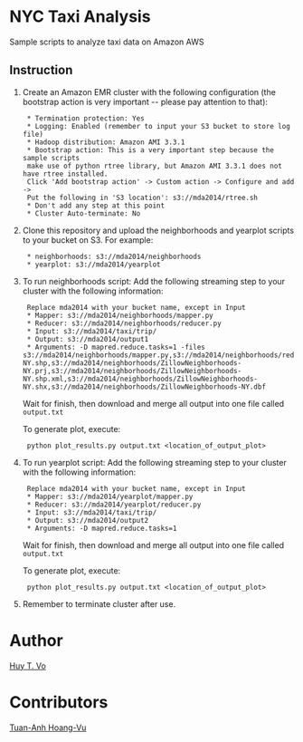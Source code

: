 NYC Taxi Analysis
========

Sample scripts to analyze taxi data on Amazon AWS

Instruction
-----------

1. Create an Amazon EMR cluster with the following configuration (the bootstrap action is very important -- please pay attention to that):

        * Termination protection: Yes
        * Logging: Enabled (remember to input your S3 bucket to store log file)
        * Hadoop distribution: Amazon AMI 3.3.1
        * Bootstrap action: This is a very important step because the sample scripts 
        make use of python rtree library, but Amazon AMI 3.3.1 does not have rtree installed.
        Click 'Add bootstrap action' -> Custom action -> Configure and add -> 
        Put the following in 'S3 location': s3://mda2014/rtree.sh
        * Don't add any step at this point
        * Cluster Auto-terminate: No

2. Clone this repository and upload the neighborhoods and yearplot scripts to your bucket on S3. For example:

        * neighborhoods: s3://mda2014/neighborhoods
        * yearplot: s3://mda2014/yearplot
        
3. To run neighborhoods script: Add the following streaming step to your cluster with the following information:

        Replace mda2014 with your bucket name, except in Input
        * Mapper: s3://mda2014/neighborhoods/mapper.py
        * Reducer: s3://mda2014/neighborhoods/reducer.py
        * Input: s3://mda2014/taxi/trip/
        * Output: s3://mda2014/output1
        * Arguments: -D mapred.reduce.tasks=1 -files s3://mda2014/neighborhoods/mapper.py,s3://mda2014/neighborhoods/reducer.py,s3://mda2014/neighborhoods/shapefile.py,s3://mda2014/neighborhoods/ZillowNeighborhoods-NY.shp,s3://mda2014/neighborhoods/ZillowNeighborhoods-NY.prj,s3://mda2014/neighborhoods/ZillowNeighborhoods-NY.shp.xml,s3://mda2014/neighborhoods/ZillowNeighborhoods-NY.shx,s3://mda2014/neighborhoods/ZillowNeighborhoods-NY.dbf
        
    Wait for finish, then download and merge all output into one file called `output.txt`

    To generate plot, execute:

        python plot_results.py output.txt <location_of_output_plot>

4. To run yearplot script: Add the following streaming step to your cluster with the following information:

        Replace mda2014 with your bucket name, except in Input
        * Mapper: s3://mda2014/yearplot/mapper.py
        * Reducer: s3://mda2014/yearplot/reducer.py
        * Input: s3://mda2014/taxi/trip/
        * Output: s3://mda2014/output2
        * Arguments: -D mapred.reduce.tasks=1

    Wait for finish, then download and merge all output into one file called `output.txt`

    To generate plot, execute:

        python plot_results.py output.txt <location_of_output_plot>
              
5. Remember to terminate cluster after use.

Author
======

[Huy T. Vo](http://serv.cusp.nyu.edu/~hvo/)


Contributors
============

[Tuan-Anh Hoang-Vu](http://bigdata.poly.edu/~tuananh/)
